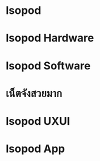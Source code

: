 # Isopod

<h1>Isopod Hardware</h1>

<h1>Isopod Software</h1>
<h1>เน็ตจังสวยมาก</h>

<h1>Isopod UXUI</h1>

<h1>Isopod App</h1>
